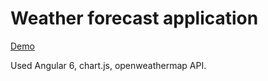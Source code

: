 # Weather forecast application
[Demo](https://bzaitsev.github.io/angular-weather-app/)

Used Angular 6, chart.js, openweathermap API.

